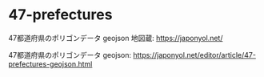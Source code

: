# 47-prefectures
47都道府県のポリゴンデータ geojson
地図蔵: https://japonyol.net/

47都道府県のポリゴンデータ geojson:
https://japonyol.net/editor/article/47-prefectures-geojson.html
